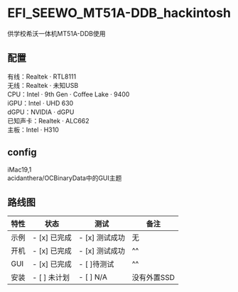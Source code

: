 # EFI_SEEWO_MT51A-DDB_hackintosh
供学校希沃一体机MT51A-DDB使用
## 配置
有线：Realtek · RTL8111  
无线：Realtek · 未知USB  
CPU：Intel · 9th Gen · Coffee Lake · 9400  
iGPU：Intel · UHD 630  
dGPU：NVIDIA · dGPU  
已知声卡：Realtek · ALC662  
主板：Intel · H310  
## config
iMac19,1  
acidanthera/OCBinaryData中的GUI主题
## 路线图
特性|状态|测试|备注
-|-|-|-
示例|- [x] 已完成|- [x] 测试成功|无
开机|- [x] 已完成|- [x] 测试成功|^^
GUI|- [x] 已完成|- [ ]待测试|^^
安装|- [ ] 未计划|- [ ] N/A|没有外置SSD
